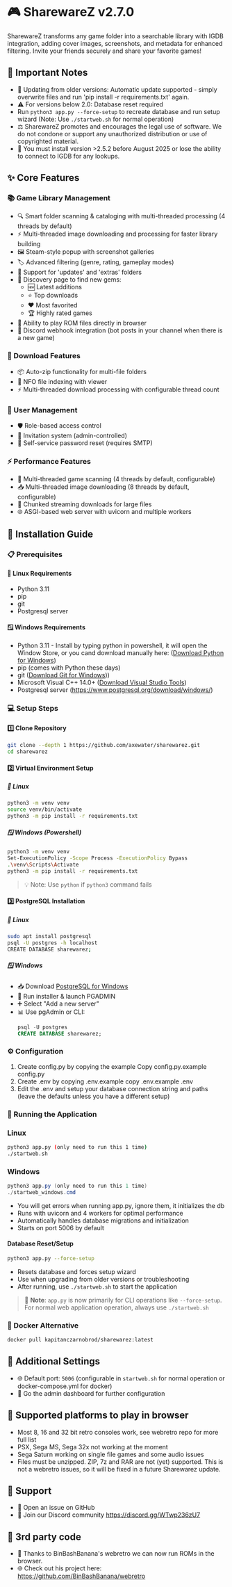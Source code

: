 # 🎮 SharewareZ v2.7.0

SharewareZ transforms any game folder into a searchable library with IGDB integration, adding cover images, screenshots, and metadata for enhanced filtering.
Invite your friends securely and share your favorite games!

## 📢 Important Notes

- 🔄 Updating from older versions: Automatic update supported - simply overwrite files and run 'pip install -r requirements.txt' again.
- ⚠️ For versions below 2.0: Database reset required
- Run `python3 app.py --force-setup` to recreate database and run setup wizard (Note: Use `./startweb.sh` for normal operation)
- ⚖️ SharewareZ promotes and encourages the legal use of software. We do not condone or support any unauthorized distribution or use of copyrighted material.
- 📝 You must install version >2.5.2 before August 2025 or lose the ability to connect to IGDB for any lookups.

## ✨ Core Features

### 📚 Game Library Management
- 🔍 Smart folder scanning & cataloging with multi-threaded processing (4 threads by default)
- ⚡ Multi-threaded image downloading and processing for faster library building
- 🖼️ Steam-style popup with screenshot galleries
- 🏷️ Advanced filtering (genre, rating, gameplay modes)
- 📁 Support for 'updates' and 'extras' folders
- 🎯 Discovery page to find new gems:
  - 🆕 Latest additions
  - ⭐ Top downloads
  - ❤️ Most favorited
  - 🏆 Highly rated games
- 🚀 Ability to play ROM files directly in browser
- 💬 Discord webhook integration (bot posts in your channel when there is a new game)

### 💾 Download Features
- 📦 Auto-zip functionality for multi-file folders
- 📄 NFO file indexing with viewer
- ⚡ Multi-threaded download processing with configurable thread count

### 👥 User Management
- 🛡️ Role-based access control
- 📨 Invitation system (admin-controlled)
- 🔑 Self-service password reset (requires SMTP)

### ⚡ Performance Features
- 🚀 Multi-threaded game scanning (4 threads by default, configurable)
- 📥 Multi-threaded image downloading (8 threads by default, configurable)
- 🔄 Chunked streaming downloads for large files
- 🌐 ASGI-based web server with uvicorn and multiple workers

## 🚀 Installation Guide

### 📋 Prerequisites

#### 🐧 Linux Requirements
- Python 3.11
- pip
- git
- Postgresql server

#### 🪟 Windows Requirements
- Python 3.11 - Install by typing python in powershell, it will open the Window Store, or you cand download manually here: ([Download Python for Windows](https://www.python.org/downloads/windows/))
- pip (comes with Python these days)
- git ([Download Git for Windows](https://gitforwindows.org/)))
- Microsoft Visual C++ 14.0+ ([Download Visual Studio Tools](https://visualstudio.microsoft.com/downloads/))
- Postgresql server  (https://www.postgresql.org/download/windows/)

### 💻 Setup Steps

#### 1️⃣ Clone Repository
```bash
git clone --depth 1 https://github.com/axewater/sharewarez.git
cd sharewarez
```

#### 2️⃣ Virtual Environment Setup

##### 🐧 Linux
```bash
python3 -m venv venv
source venv/bin/activate
python3 -m pip install -r requirements.txt
```

##### 🪟 Windows (Powershell)
```bash
python3 -m venv venv
Set-ExecutionPolicy -Scope Process -ExecutionPolicy Bypass
.\venv\Scripts\Activate
python3 -m pip install -r requirements.txt
```

> 💡 Note: Use `python` if `python3` command fails

#### 3️⃣ PostgreSQL Installation

##### 🐧 Linux
```bash
sudo apt install postgresql
psql -U postgres -h localhost
CREATE DATABASE sharewarez;
```

##### 🪟 Windows
- 📥 Download [PostgreSQL for Windows](https://www.postgresql.org/download/windows/)
- 🔧 Run installer & launch PGADMIN
- ➕ Select "Add a new server"
- 📊 Use pgAdmin or CLI:
  ```sql
  psql -U postgres
  CREATE DATABASE sharewarez;
  ```

### ⚙️ Configuration
1. Create config.py by copying the example
   Copy config.py.example config.py
2. Create .env by copying .env.example
   copy .env.example .env
3. Edit the .env and setup your database connection string and paths (leave the defaults unless you have a different setup)

### 🚀 Running the Application
### Linux

```bash
python3 app.py (only need to run this 1 time)
./startweb.sh
```
### Windows 

```powershell
python3 app.py (only need to run this 1 time)
./startweb_windows.cmd
```

- You will get errors when running app.py, ignore them, it initializes the db
- Runs with uvicorn and 4 workers for optimal performance
- Automatically handles database migrations and initialization
- Starts on port 5006 by default

#### Database Reset/Setup
```bash
python3 app.py --force-setup
```
- Resets database and forces setup wizard
- Use when upgrading from older versions or troubleshooting
- After running, use `./startweb.sh` to start the application

> 📝 **Note**: `app.py` is now primarily for CLI operations like `--force-setup`. For normal web application operation, always use `./startweb.sh`

### 🐳 Docker Alternative
```bash
docker pull kapitanczarnobrod/sharewarez:latest
```

## 🔧 Additional Settings
- 🌐 Default port: `5006` (configurable in `startweb.sh` for normal operation or docker-compose.yml for docker)
- 👥 Go the admin dashboard for further configuration

## 🔧 Supported platforms to play in browser 
- Most 8, 16 and 32 bit retro consoles work, see webretro repo for more full list
- PSX, Sega MS, Sega 32x not working at the moment
- Sega Saturn working on single file games and some audio issues
- Files must be unzipped. ZIP, 7z and RAR are not (yet) supported. This is not a webretro issues, so it will be fixed in a future Sharewarez update.

## 💬 Support
- 📝 Open an issue on GitHub
- 💭 Join our Discord community https://discord.gg/WTwp236zU7

## 📝 3rd party code
- 💭 Thanks to BinBashBanana's webretro we can now run ROMs in the browser.
- 🌐 Check out his project here: https://github.com/BinBashBanana/webretro





